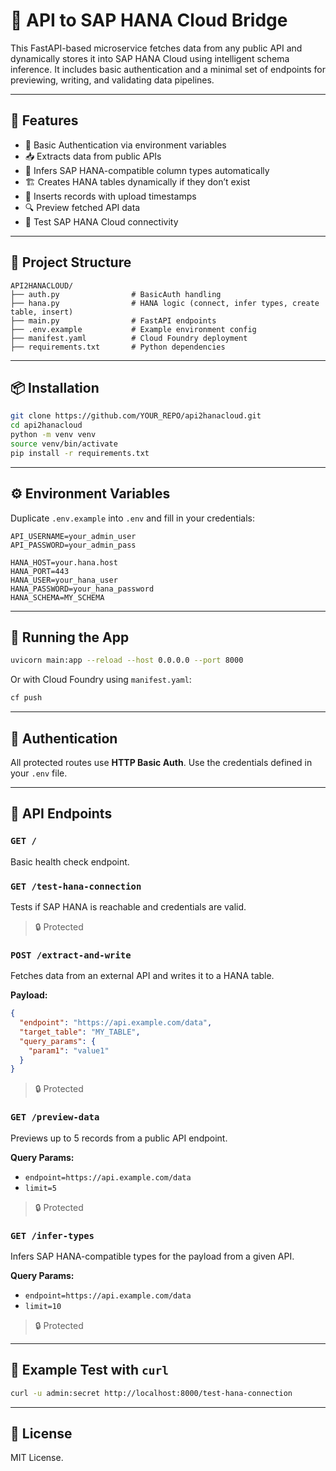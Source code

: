 # 🚀 API to SAP HANA Cloud Bridge

This FastAPI-based microservice fetches data from any public API and dynamically stores it into SAP HANA Cloud using intelligent schema inference. It includes basic authentication and a minimal set of endpoints for previewing, writing, and validating data pipelines.

---

## 🧩 Features

- 🔐 Basic Authentication via environment variables
- 📥 Extracts data from public APIs
- 🧠 Infers SAP HANA-compatible column types automatically
- 🏗️ Creates HANA tables dynamically if they don’t exist
- 💾 Inserts records with upload timestamps
- 🔍 Preview fetched API data
- 🧪 Test SAP HANA Cloud connectivity

---

## 🔧 Project Structure

```
API2HANACLOUD/
├── auth.py                # BasicAuth handling
├── hana.py                # HANA logic (connect, infer types, create table, insert)
├── main.py                # FastAPI endpoints
├── .env.example           # Example environment config
├── manifest.yaml          # Cloud Foundry deployment
├── requirements.txt       # Python dependencies
```

---

## 📦 Installation

```bash
git clone https://github.com/YOUR_REPO/api2hanacloud.git
cd api2hanacloud
python -m venv venv
source venv/bin/activate
pip install -r requirements.txt
```

---

## ⚙️ Environment Variables

Duplicate `.env.example` into `.env` and fill in your credentials:

```env
API_USERNAME=your_admin_user
API_PASSWORD=your_admin_pass

HANA_HOST=your.hana.host
HANA_PORT=443
HANA_USER=your_hana_user
HANA_PASSWORD=your_hana_password
HANA_SCHEMA=MY_SCHEMA
```

---

## 🚀 Running the App

```bash
uvicorn main:app --reload --host 0.0.0.0 --port 8000
```

Or with Cloud Foundry using `manifest.yaml`:

```bash
cf push
```

---

## 🔐 Authentication

All protected routes use **HTTP Basic Auth**. Use the credentials defined in your `.env` file.

---

## 📡 API Endpoints

### `GET /`
Basic health check endpoint.

### `GET /test-hana-connection`
Tests if SAP HANA is reachable and credentials are valid.

> 🔒 Protected

### `POST /extract-and-write`
Fetches data from an external API and writes it to a HANA table.

**Payload:**

```json
{
  "endpoint": "https://api.example.com/data",
  "target_table": "MY_TABLE",
  "query_params": {
    "param1": "value1"
  }
}
```

> 🔒 Protected

### `GET /preview-data`
Previews up to 5 records from a public API endpoint.

**Query Params:**

- `endpoint=https://api.example.com/data`
- `limit=5`

> 🔒 Protected

### `GET /infer-types`
Infers SAP HANA-compatible types for the payload from a given API.

**Query Params:**

- `endpoint=https://api.example.com/data`
- `limit=10`

> 🔒 Protected

---

## 🧪 Example Test with `curl`

```bash
curl -u admin:secret http://localhost:8000/test-hana-connection
```

---

## 📜 License

MIT License.
